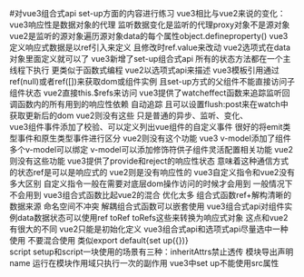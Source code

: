 #对vue3组合式api set-up方面的内容进行练习
vue3相比与vue2来说的变化：
vue3响应性是数据对象的代理   监听数据变化是监听的代理proxy对象不是源对象 vue2是监听的源对象遍历源对象data的每个属性object.defineproperty()
vue3定义响应式数据是以ref引入来定义 且修改时ref.value来改动  vue2选项式在data对象里面定义就可以了
vue3新增了set-up组合式api  所有的状态方法都在一个主线程下执行  更类似于函数式编程 vue2以选项式api来描述
vue3模板引用通过  ref(null)或者ref([])来获取dom或组件实例 且set-up方式的父组件不能直接访问子组件状态   vue2直接this.$refs来访问
vue3提供了watcheffect函数来追踪监听回调函数内的所有用到的响应性依赖 自动追踪  且可以设置flush:post来在watch中获取更新后的dom
vue2则没有这些  只是普通的异步、监听、变化、   
vue3组件事件添加了校验、可以定义列出vue组件的自定义事件  很好的将emit类型事件和原生类型事件进行区分 vue2则没有这个功能
vue3 v-model添加了组件多个v-model可以绑定  v-model可以添加修饰符供子组件灵活配置相关功能    vue2则没有这些功能
vue3提供了provide和reject的响应性状态  意味着这种通信方式的状态ref是可以是响应式的   vue2则是没有响应性的
vue3自定义指令和vue2没有多大区别   自定义指令一般在需要对底层dom操作访问的时候才会用到   一般情况下不会用到
vue3组合式函数比起vue2的混合   优化太多   组合式函数ref+解构清晰的数据来源  命名空间不冲突  解耦组合式函数可以嵌套使用
vue3组合式api对组件实例data数据状态可以使用ref toRef toRefs这些来转换为响应式对象  这点和vue2有很大的不同  vue2只能是初始化定义 
vue3组合式api和选项式api尽量选中一种使用   不要混合使用   类似export default{set up({})}   
script setup和script一块使用的场景有三种：inheritAttrs禁止透传   模块导出声明name    运行在模块作用域只执行一次的副作用
vue3中set up不能使用src属性